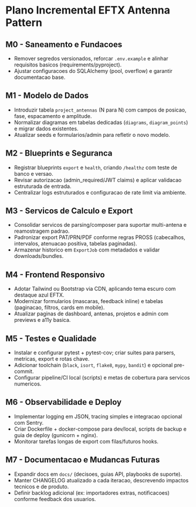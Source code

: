 # Plano Incremental EFTX Antenna Pattern

## M0 - Saneamento e Fundacoes
- Remover segredos versionados, reforcar `.env.example` e alinhar requisitos basicos (requirements/pyproject).
- Ajustar configuracoes do SQLAlchemy (pool, overflow) e garantir documentacao base.

## M1 - Modelo de Dados
- Introduzir tabela `project_antennas` (N para N) com campos de posicao, fase, espacamento e amplitude.
- Normalizar diagramas em tabelas dedicadas (`diagrams`, `diagram_points`) e migrar dados existentes.
- Atualizar seeds e formularios/admin para refletir o novo modelo.

## M2 - Blueprints e Seguranca
- Registrar blueprints `export` e `health`, criando `/healthz` com teste de banco e versao.
- Revisar autorizacao (admin_required/JWT claims) e aplicar validacao estruturada de entrada.
- Centralizar logs estruturados e configuracao de rate limit via ambiente.

## M3 - Servicos de Calculo e Export
- Consolidar servicos de parsing/composer para suportar multi-antena e reamostragem padrao.
- Padronizar export PAT/PRN/PDF conforme regras PROSS (cabecalhos, intervalos, atenuacao positiva, tabelas paginadas).
- Armazenar historico em `ExportJob` com metadados e validar downloads/bundles.

## M4 - Frontend Responsivo
- Adotar Tailwind ou Bootstrap via CDN, aplicando tema escuro com destaque azul EFTX.
- Modernizar formularios (mascaras, feedback inline) e tabelas (paginacao, filtros, cards em mobile).
- Atualizar paginas de dashboard, antenas, projetos e admin com previews e a11y basica.

## M5 - Testes e Qualidade
- Instalar e configurar pytest + pytest-cov; criar suites para parsers, metricas, export e rotas chave.
- Adicionar toolchain (`black`, `isort`, `flake8`, `mypy`, `bandit`) e opcional pre-commit.
- Configurar pipeline/CI local (scripts) e metas de cobertura para servicos numericos.

## M6 - Observabilidade e Deploy
- Implementar logging em JSON, tracing simples e integracao opcional com Sentry.
- Criar Dockerfile + docker-compose para dev/local, scripts de backup e guia de deploy (gunicorn + nginx).
- Monitorar tarefas longas de export com filas/futuros hooks.

## M7 - Documentacao e Mudancas Futuras
- Expandir docs em `docs/` (decisoes, guias API, playbooks de suporte).
- Manter CHANGELOG atualizado a cada iteracao, descrevendo impactos tecnicos e de produto.
- Definir backlog adicional (ex: importadores extras, notificacoes) conforme feedback dos usuarios.
